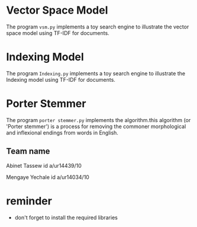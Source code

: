 # Vector Space Model

The program `vsm.py` implements a toy search engine to illustrate the vector space model using TF-IDF for documents.

# Indexing Model

The program `Indexing.py` implements a toy search engine to illustrate the Indexing model using TF-IDF for documents.

# Porter Stemmer

The program `porter stemmer.py` implements the algorithm.this algorithm (or 'Porter stemmer') is a process for removing the commoner morphological and inflexional endings from words in English.

## Team name

Abinet Tassew id a/ur14439/10 

Mengaye Yechale id a/ur14034/10

# reminder

- don't forget to install the required libraries
